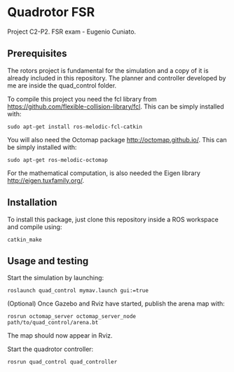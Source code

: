 # Quadrotor FSR
Project C2-P2. FSR exam - Eugenio Cuniato.

## Prerequisites

The rotors project is fundamental for the simulation and a copy of it is already included in this repository. The planner and controller developed by me are inside the quad_control folder.

To compile this project you need the fcl library from https://github.com/flexible-collision-library/fcl. This can be simply installed with:
 ```
sudo apt-get install ros-melodic-fcl-catkin
```

You will also need the Octomap package http://octomap.github.io/. This can be simply installed with:
 ```
sudo apt-get ros-melodic-octomap
 ```

For the mathematical computation, is also needed the Eigen library http://eigen.tuxfamily.org/.

## Installation

To install this package, just clone this repository inside a ROS workspace and compile using:
 ```
catkin_make
 ```

## Usage and testing

Start the simulation by launching:
```
roslaunch quad_control mymav.launch gui:=true
```

(Optional) Once Gazebo and Rviz have started, publish the arena map with:
```
rosrun octomap_server octomap_server_node path/to/quad_control/arena.bt

```
The map should now appear in Rviz.


Start the quadrotor controller:
```
rosrun quad_control quad_controller
```
